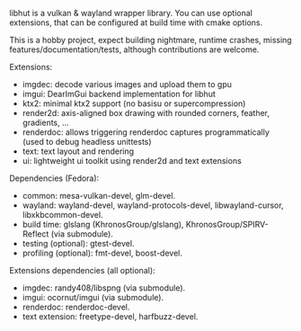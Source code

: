 libhut is a vulkan & wayland wrapper library.
You can use optional extensions, that can be configured at build time with cmake options.

This is a hobby project, expect building nightmare, runtime crashes, missing features/documentation/tests,
although contributions are welcome.

Extensions:

- imgdec: decode various images and upload them to gpu
- imgui: DearImGui backend implementation for libhut
- ktx2: minimal ktx2 support (no basisu or supercompression)
- render2d: axis-aligned box drawing with rounded corners, feather, gradients, ...
- renderdoc: allows triggering renderdoc captures programmatically (used to debug headless unittests)
- text: text layout and rendering
- ui: lightweight ui toolkit using render2d and text extensions

Dependencies (Fedora):

- common: mesa-vulkan-devel, glm-devel.
- wayland: wayland-devel, wayland-protocols-devel, libwayland-cursor, libxkbcommon-devel.
- build time: glslang (KhronosGroup/glslang), KhronosGroup/SPIRV-Reflect (via submodule).
- testing (optional): gtest-devel.
- profiling (optional): fmt-devel, boost-devel.

Extensions dependencies (all optional):

- imgdec: randy408/libspng (via submodule).
- imgui: ocornut/imgui (via submodule).
- renderdoc: renderdoc-devel.
- text extension: freetype-devel, harfbuzz-devel.
